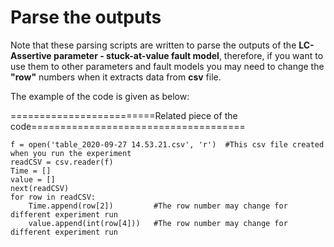# **Parse the outputs**




Note that these parsing scripts are written to parse the outputs of the **LC-Assertive parameter - stuck-at-value fault model**,
therefore, if you want to use them to other parameters and fault models you may need to change the **"row"** numbers 
when it extracts data from **csv** file.



The example of the code is given as below:


=========================Related piece of the code=====================================
```
f = open('table_2020-09-27 14.53.21.csv', 'r')  #This csv file created when you run the experiment
readCSV = csv.reader(f)
Time = []
value = []
next(readCSV)
for row in readCSV:
    Time.append(row[2])         #The row number may change for different experiment run
    value.append(int(row[4]))   #The row number may change for different experiment run
```
